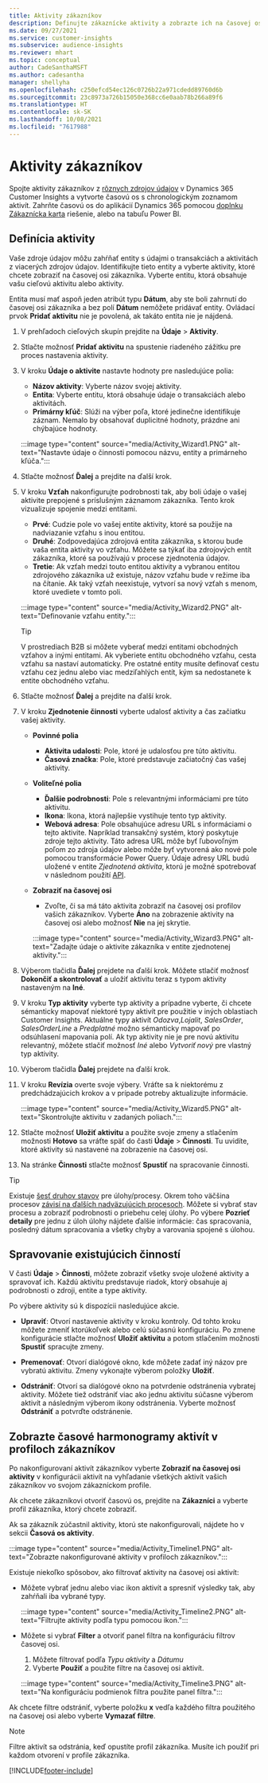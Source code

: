 ```yaml
---
title: Aktivity zákazníkov
description: Definujte zákaznícke aktivity a zobrazte ich na časovej osi v zákazníckych profiloch.
ms.date: 09/27/2021
ms.service: customer-insights
ms.subservice: audience-insights
ms.reviewer: mhart
ms.topic: conceptual
author: CadeSanthaMSFT
ms.author: cadesantha
manager: shellyha
ms.openlocfilehash: c250efcd54ec126c0726b22a971cdedd89760d6b
ms.sourcegitcommit: 23c8973a726b15050e368cc6e0aab78b266a89f6
ms.translationtype: HT
ms.contentlocale: sk-SK
ms.lasthandoff: 10/08/2021
ms.locfileid: "7617988"
---
```

# <a name="customer-activities"></a>Aktivity zákazníkov

Spojte aktivity zákazníkov z [rôznych zdrojov údajov](data-sources.md) v Dynamics 365 Customer Insights a vytvorte časovú os s chronologickým zoznamom aktivít. Zahrňte časovú os do aplikácií Dynamics 365 pomocou [doplnku Zákaznícka karta](customer-card-add-in.md) riešenie, alebo na tabuľu Power BI.

## <a name="define-an-activity"></a>Definícia aktivity

Vaše zdroje údajov môžu zahŕňať entity s údajmi o transakciách a aktivitách z viacerých zdrojov údajov. Identifikujte tieto entity a vyberte aktivity, ktoré chcete zobraziť na časovej osi zákazníka. Vyberte entitu, ktorá obsahuje vašu cieľovú aktivitu alebo aktivity.

Entita musí mať aspoň jeden atribút typu **Dátum**, aby ste boli zahrnutí do časovej osi zákazníka a bez polí **Dátum** nemôžete pridávať entity. Ovládací prvok **Pridať aktivitu** nie je povolená, ak takáto entita nie je nájdená.

1. V prehľadoch cieľových skupín prejdite na **Údaje** > **Aktivity**.

1. Stlačte možnosť **Pridať aktivitu** na spustenie riadeného zážitku pre proces nastavenia aktivity.

1. V kroku **Údaje o aktivite** nastavte hodnoty pre nasledujúce polia:

   - **Názov aktivity**: Vyberte názov svojej aktivity.
   - **Entita**: Vyberte entitu, ktorá obsahuje údaje o transakciách alebo aktivitách.
   - **Primárny kľúč**: Slúži na výber poľa, ktoré jedinečne identifikuje záznam. Nemalo by obsahovať duplicitné hodnoty, prázdne ani chýbajúce hodnoty.

   :::image type="content" source="media/Activity_Wizard1.PNG" alt-text="Nastavte údaje o činnosti pomocou názvu, entity a primárneho kľúča.":::

1. Stlačte možnosť **Ďalej** a prejdite na ďalší krok.

1. V kroku **Vzťah** nakonfigurujte podrobnosti tak, aby boli údaje o vašej aktivite prepojené s príslušným záznamom zákazníka. Tento krok vizualizuje spojenie medzi entitami.  

   - **Prvé**: Cudzie pole vo vašej entite aktivity, ktoré sa použije na nadviazanie vzťahu s inou entitou.
   - **Druhé**: Zodpovedajúca zdrojová entita zákazníka, s ktorou bude vaša entita aktivity vo vzťahu. Môžete sa týkať iba zdrojových entít zákazníka, ktoré sa používajú v procese zjednotenia údajov.
   - **Tretie**: Ak vzťah medzi touto entitou aktivity a vybranou entitou zdrojového zákazníka už existuje, názov vzťahu bude v režime iba na čítanie. Ak taký vzťah neexistuje, vytvorí sa nový vzťah s menom, ktoré uvediete v tomto poli.

   :::image type="content" source="media/Activity_Wizard2.PNG" alt-text="Definovanie vzťahu entity.":::

   > [!TIP]
   > V prostrediach B2B si môžete vyberať medzi entitami obchodných vzťahov a inými entitami. Ak vyberiete entitu obchodného vzťahu, cesta vzťahu sa nastaví automaticky. Pre ostatné entity musíte definovať cestu vzťahu cez jednu alebo viac medziľahlých entít, kým sa nedostanete k entite obchodného vzťahu.

1. Stlačte možnosť **Ďalej** a prejdite na ďalší krok. 

1. V kroku **Zjednotenie činnosti** vyberte udalosť aktivity a čas začiatku vašej aktivity. 
   - **Povinné polia**
      - **Aktivita udalosti**: Pole, ktoré je udalosťou pre túto aktivitu.
      - **Časová značka**: Pole, ktoré predstavuje začiatočný čas vašej aktivity.

   - **Voliteľné polia**
      - **Ďalšie podrobnosti**: Pole s relevantnými informáciami pre túto aktivitu.
      - **Ikona**: Ikona, ktorá najlepšie vystihuje tento typ aktivity.
      - **Webová adresa**: Pole obsahujúce adresu URL s informáciami o tejto aktivite. Napríklad transakčný systém, ktorý poskytuje zdroje tejto aktivity. Táto adresa URL môže byť ľubovoľným poľom zo zdroja údajov alebo môže byť vytvorená ako nové pole pomocou transformácie Power Query. Údaje adresy URL budú uložené v entite *Zjednotená aktivita*, ktorú je možné spotrebovať v následnom použití [API](apis.md).

   - **Zobraziť na časovej osi**
      - Zvoľte, či sa má táto aktivita zobraziť na časovej osi profilov vašich zákazníkov. Vyberte **Áno** na zobrazenie aktivity na časovej osi alebo možnosť **Nie** na jej skrytie.

      :::image type="content" source="media/Activity_Wizard3.PNG" alt-text="Zadajte údaje o aktivite zákazníka v entite zjednotenej aktivity.":::

1. Výberom tlačidla **Ďalej** prejdete na ďalší krok. Môžete stlačiť možnosť **Dokončiť a skontrolovať** a uložiť aktivitu teraz s typom aktivity nastaveným na **Iné**. 

1. V kroku **Typ aktivity** vyberte typ aktivity a prípadne vyberte, či chcete sémanticky mapovať niektoré typy aktivít pre použitie v iných oblastiach Customer Insights. Aktuálne typy aktivít *Odozva*,*Lojalit*, *SalesOrder*, *SalesOrderLine* a *Predplatné* možno sémanticky mapovať po odsúhlasení mapovania polí. Ak typ aktivity nie je pre novú aktivitu relevantný, môžete stlačiť možnosť *Iné* alebo *Vytvoriť nový* pre vlastný typ aktivity.

1. Výberom tlačidla **Ďalej** prejdete na ďalší krok. 

1. V kroku **Revízia** overte svoje výbery. Vráťte sa k niektorému z predchádzajúcich krokov a v prípade potreby aktualizujte informácie.

   :::image type="content" source="media/Activity_Wizard5.PNG" alt-text="Skontrolujte aktivitu v zadaných poliach.":::
   
1. Stlačte možnosť **Uložiť aktivitu** a použite svoje zmeny a stlačením možnosti **Hotovo** sa vráťte späť do časti **Údaje** > **Činnosti**. Tu uvidíte, ktoré aktivity sú nastavené na zobrazenie na časovej osi. 

1. Na stránke **Činnosti** stlačte možnosť **Spustiť** na spracovanie činnosti. 

> [!TIP]
> Existuje [šesť druhov stavov](system.md#status-types) pre úlohy/procesy. Okrem toho väčšina procesov [závisí na ďalších nadväzujúcich procesoch](system.md#refresh-policies). Môžete si vybrať stav procesu a zobraziť podrobnosti o priebehu celej úlohy. Po výbere **Pozrieť detaily** pre jednu z úloh úlohy nájdete ďalšie informácie: čas spracovania, posledný dátum spracovania a všetky chyby a varovania spojené s úlohou.


## <a name="manage-existing-activities"></a>Spravovanie existujúcich činností

V časti **Údaje** > **Činnosti**, môžete zobraziť všetky svoje uložené aktivity a spravovať ich. Každú aktivitu predstavuje riadok, ktorý obsahuje aj podrobnosti o zdroji, entite a type aktivity.

Po výbere aktivity sú k dispozícii nasledujúce akcie. 

- **Upraviť**: Otvorí nastavenie aktivity v kroku kontroly. Od tohto kroku môžete zmeniť ktorúkoľvek alebo celú súčasnú konfiguráciu. Po zmene konfigurácie stlačte možnosť **Uložiť aktivitu** a potom stlačením možnosti **Spustiť** spracujte zmeny.

- **Premenovať**: Otvorí dialógové okno, kde môžete zadať iný názov pre vybratú aktivitu. Zmeny vykonajte výberom položky **Uložiť**.

- **Odstrániť**: Otvorí sa dialógové okno na potvrdenie odstránenia vybratej aktivity. Môžete tiež odstrániť viac ako jednu aktivitu súčasne výberom aktivít a následným výberom ikony odstránenia. Vyberte možnosť **Odstrániť** a potvrďte odstránenie.

## <a name="view-activity-timelines-on-customer-profiles"></a>Zobrazte časové harmonogramy aktivít v profiloch zákazníkov

Po nakonfigurovaní aktivít zákazníkov vyberte **Zobraziť na časovej osi aktivity** v konfigurácii aktivít na vyhľadanie všetkých aktivít vašich zákazníkov vo svojom zákazníckom profile.

Ak chcete zákazníkovi otvoriť časovú os, prejdite na **Zákazníci** a vyberte profil zákazníka, ktorý chcete zobraziť.

Ak sa zákazník zúčastnil aktivity, ktorú ste nakonfigurovali, nájdete ho v sekcii **Časová os aktivity**.

:::image type="content" source="media/Activity_Timeline1.PNG" alt-text="Zobrazte nakonfigurované aktivity v profiloch zákazníkov.":::

Existuje niekoľko spôsobov, ako filtrovať aktivity na časovej osi aktivít:

- Môžete vybrať jednu alebo viac ikon aktivít a spresniť výsledky tak, aby zahŕňali iba vybrané typy.

  :::image type="content" source="media/Activity_Timeline2.PNG" alt-text="Filtrujte aktivity podľa typu pomocou ikon.":::

- Môžete si vybrať **Filter** a otvoriť panel filtra na konfiguráciu filtrov časovej osi.

   1. Môžete filtrovať podľa *Typu aktivity* a *Dátumu*
   1. Vyberte **Použiť** a použite filtre na časovej osi aktivít.

   :::image type="content" source="media/Activity_Timeline3.PNG" alt-text="Na konfiguráciu podmienok filtra použite panel filtra.":::

Ak chcete filtre odstrániť, vyberte položku **x** vedľa každého filtra použitého na časovej osi alebo vyberte **Vymazať filtre**.


> [!NOTE]
> Filtre aktivít sa odstránia, keď opustíte profil zákazníka. Musíte ich použiť pri každom otvorení v profile zákazníka.

[!INCLUDE[footer-include](../includes/footer-banner.md)]
